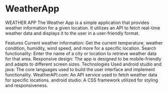 # WeatherApp
WEATHER APP
The Weather App is a simple application that provides weather information for a given location. It utilizes an API to fetch real-time weather data and displays it to the user in a user-friendly format.

Features
Current weather information: Get the current temperature, weather condition, humidity, wind speed, and more for a specific location.
Search functionality: Enter the name of a city or location to retrieve weather data for that area.
Responsive design: The app is designed to be mobile-friendly and adapts to different screen sizes.
Technologies Used
android studio and java: The core languages used to build the user interface and implement functionality.
WeatherAPI.com: An API service used to fetch weather data for specific locations.
android studio: A CSS framework utilized for styling and responsiveness.

